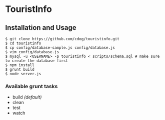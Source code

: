 # TouristInfo

## Installation and Usage

```
$ git clone https://github.com/cdog/touristinfo.git
$ cd touristinfo
$ cp config/database-sample.js config/database.js
$ vim config/database.js
$ mysql -u <USERNAME> -p touristinfo < scripts/schema.sql # make sure to create the database first
$ npm install
$ grunt build
$ node server.js
```

### Available grunt tasks

* build _(default)_
* clean
* test
* watch
